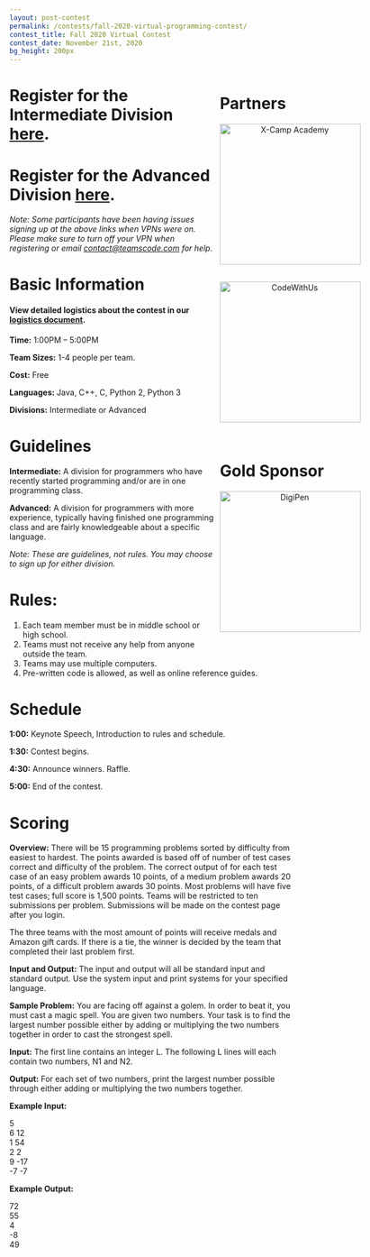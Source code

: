 ```yaml
---
layout: post-contest
permalink: /contests/fall-2020-virtual-programming-contest/
contest_title: Fall 2020 Virtual Contest
contest_date: November 21st, 2020
bg_height: 200px
---
```

<div style="float: right; margin-right: -140px; margin-left: 10px; text-align: center;">
  <h1 style="text-align: left;"><b>Partners</b></h1>
  <a href="https://x-camp.academy"><img src="/assets/images/sponsor_x-camp2.png" alt="X-Camp Academy" style="width: 250px; margin-bottom: 30px; margin-right: 20px; display block;"></a>
  <br>
  <a href="https://codewithus.com"><img src="/assets/images/sponsor_codewithus.png" alt="CodeWithUs" style="width: 250px; margin-bottom: 30px; margin-right: 20px; display block;"></a>
  <h1 style="text-align: left;"><b>Gold Sponsor</b></h1>
  <a href="http://www.digipen.edu/"><img src="/assets/images/sponsor_digipen.jpg" alt="DigiPen" style="width: 250px; margin-bottom: 30px; margin-right: 20px; display block;"></a>
</div>

# Register for the Intermediate Division [here](https://teamscode-contest.xjoi.net/fall2020int). <br />
# Register for the Advanced Division [here](https://teamscode-contest.xjoi.net/fall2020adv).
_Note: Some participants have been having issues signing up at the above links when VPNs were on. Please make sure to turn off your VPN when registering or email  [contact@teamscode.com](mailto:support@teamscode.com) for help._


# Basic Information #

#### View detailed logistics about the contest in our [logistics document](https://drive.google.com/file/d/17mAUlHYoNTqsJJ36C8jDhcbrxYBUS3tk/view?usp=sharing).

**Time:** 1:00PM – 5:00PM

**Team Sizes:** 1-4 people per team. 

**Cost:** Free

**Languages:** Java, C++, C, Python 2, Python 3

**Divisions:** Intermediate or Advanced

# Guidelines #

**Intermediate:**  A division for programmers who have recently started programming and/or are in one programming class.

**Advanced:**  A division for programmers with more experience, typically having finished one programming class and are fairly knowledgeable about a specific language.

_Note: These are guidelines, not rules. You may choose to sign up for either division._

# Rules: #

1. Each team member must be in middle school or high school.
2. Teams must not receive any help from anyone outside the team.
3. Teams may use multiple computers.
4. Pre-written code is allowed, as well as online reference guides.

# Schedule #

**1:00:** Keynote Speech, Introduction to rules and schedule.

**1:30:** Contest begins. 

**4:30:** Announce winners. Raffle.

**5:00:** End of the contest.

# Scoring #

**Overview:** There will be 15 programming problems sorted by difficulty from easiest to hardest. The points awarded is based off of number of test cases correct and difficulty of the problem. The correct output of for each test case of an easy problem awards 10 points, of a medium problem awards 20 points, of a difficult problem awards 30 points. Most problems will have five test cases; full score is 1,500 points. Teams will be restricted to ten submissions per problem. Submissions will be made on the contest page after you login.

The three teams with the most amount of points will receive medals and Amazon gift cards. If there is a tie, the winner is decided by the team that completed their last problem first.

**Input and Output:** The input and output will all be standard input and standard output. Use the system input and print systems for your specified language.

**Sample Problem:** You are facing off against a golem. In order to beat it, you must cast a magic spell. You are given two numbers. Your task is to find the largest number possible either by adding or multiplying the two numbers together in order to cast the strongest spell.

**Input:** The first line contains an integer L. The following L lines will each contain two numbers, N1 and N2.

**Output:** For each set of two numbers, print the largest number possible through either adding or multiplying the two numbers together.

**Example Input:**

5  
6 12  
1 54  
2 2  
9 -17  
-7 -7  

**Example Output:**

72  
55  
4  
-8  
49
